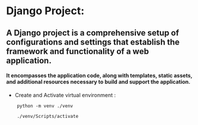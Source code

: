 # Django Project:
## A Django project is a comprehensive setup of configurations and settings that establish the framework and functionality of a web application. 

#### It encompasses the application code, along with templates, static assets, and additional resources necessary to build and support the application. 

* Create and Activate virtual environment :

```
	python -m venv ./venv

	./venv/Scripts/activate
```
